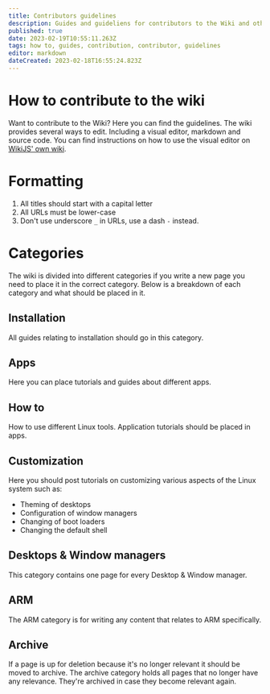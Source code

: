 ```yaml
---
title: Contributors guidelines
description: Guides and guideliens for contributors to the Wiki and other RebornOS projects.
published: true
date: 2023-02-19T10:55:11.263Z
tags: how to, guides, contribution, contributor, guidelines
editor: markdown
dateCreated: 2023-02-18T16:55:24.823Z
---
```


# How to contribute to the wiki
Want to contribute to the Wiki? Here you can find the guidelines.
The wiki provides several ways to edit.
Including a visual editor, markdown and source code.
You can find instructions on how to use the visual editor on [WikiJS' own wiki](https://docs.requarks.io/#user-guide).
# Formatting
1. All titles should start with a capital letter
2. All URLs must be lower-case
3. Don't use underscore `_` in URLs, use a dash `-` instead.
# Categories
The wiki is divided into different categories if you write a new page you need to place it in the correct category.
Below is a breakdown of each category and what should be placed in it.
## Installation
All guides relating to installation should go in this category.
## Apps
Here you can place tutorials and guides about different apps.
## How to
How to use different Linux tools. Application tutorials should be placed in apps.
## Customization
Here you should post tutorials on customizing various aspects of the Linux system such as:
- Theming of desktops
- Configuration of window managers
- Changing of boot loaders
- Changing the default shell
## Desktops & Window managers
This category contains one page for every Desktop & Window manager. 
## ARM
The ARM category is for writing any content that relates to ARM specifically.
## Archive
If a page is up for deletion because it's no longer relevant it should be moved to archive.
The archive category holds all pages that no longer have any relevance. They're archived in case they become relevant again.